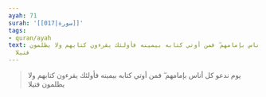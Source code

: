 ```yaml
---
ayah: 71
surah: '[[017|سورة]]'
tags:
- quran/ayah
text: يوم ندعو كل أناس بإمامهم ۖ فمن أوتي كتابه بيمينه فأولئك يقرءون كتابهم ولا يظلمون
  فتيلا
---
```

> يوم ندعو كل أناس بإمامهم ۖ فمن أوتي كتابه بيمينه فأولئك يقرءون كتابهم ولا يظلمون فتيلا

